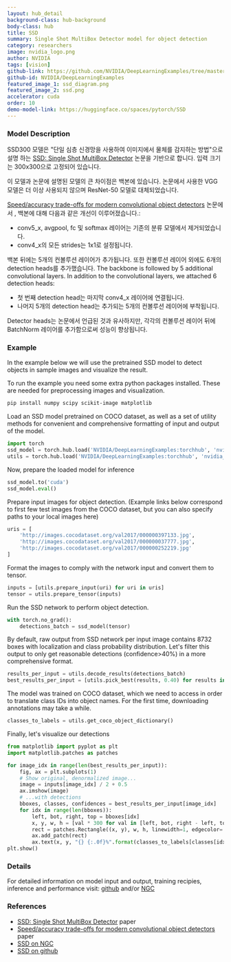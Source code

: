 ```yaml
---
layout: hub_detail
background-class: hub-background
body-class: hub
title: SSD
summary: Single Shot MultiBox Detector model for object detection
category: researchers
image: nvidia_logo.png
author: NVIDIA
tags: [vision]
github-link: https://github.com/NVIDIA/DeepLearningExamples/tree/master/PyTorch/Detection/SSD
github-id: NVIDIA/DeepLearningExamples
featured_image_1: ssd_diagram.png
featured_image_2: ssd.png
accelerator: cuda
order: 10
demo-model-link: https://huggingface.co/spaces/pytorch/SSD
---
```



### Model Description

SSD300 모델은 "단일 심층 신경망을 사용하여 이미지에서 물체를 감지하는 방법"으로 설명 하는 [SSD: Single Shot MultiBox Detector](https://arxiv.org/abs/1512.02325) 논문을 기반으로 합니다. 입력 크기는 300x300으로 고정되어 있습니다.

이 모델과 논문에 설명된 모델의 큰 차이점은 백본에 있습니다. 논문에서 사용한 VGG 모델은 더 이상 사용되지 않으며 ResNet-50 모델로 대체되었습니다.

[Speed/accuracy trade-offs for modern convolutional object detectors](https://arxiv.org/abs/1611.10012) 논문에서 , 백본에 대해 다음과 같은 개선이 이루어졌습니다.:

*   conv5_x, avgpool, fc 및 softmax 레이어는 기존의 분류 모델에서 제거되었습니다.
*   conv4_x의 모든 strides는 1x1로 설정됩니다.

백본 뒤에는 5개의 컨볼루션 레이어가 추가됩니다. 또한 컨볼루션 레이어 외에도 6개의 detection heads를 추가했습니다.
The backbone is followed by 5 additional convolutional layers.
In addition to the convolutional layers, we attached 6 detection heads:
*   첫 번째 detection head는 마지막 conv4_x 레이어에 연결됩니다.
*   나머지 5개의 detection head는 추가되는 5개의 컨볼루션 레이어에 부착됩니다.

Detector heads는 논문에서 언급된 것과 유사하지만, 각각의 컨볼루션 레이어 뒤에 BatchNorm 레이어를 추가함으로써 성능이 향상됩니다.

### Example

In the example below we will use the pretrained SSD model to detect objects in sample images and visualize the result.

To run the example you need some extra python packages installed. These are needed for preprocessing images and visualization.
```bash
pip install numpy scipy scikit-image matplotlib
```

Load an SSD model pretrained on COCO dataset, as well as a set of utility methods for convenient and comprehensive formatting of input and output of the model.
```python
import torch
ssd_model = torch.hub.load('NVIDIA/DeepLearningExamples:torchhub', 'nvidia_ssd')
utils = torch.hub.load('NVIDIA/DeepLearningExamples:torchhub', 'nvidia_ssd_processing_utils')
```

Now, prepare the loaded model for inference
```python
ssd_model.to('cuda')
ssd_model.eval()
```

Prepare input images for object detection.
(Example links below correspond to first few test images from the COCO dataset, but you can also specify paths to your local images here)
```python
uris = [
    'http://images.cocodataset.org/val2017/000000397133.jpg',
    'http://images.cocodataset.org/val2017/000000037777.jpg',
    'http://images.cocodataset.org/val2017/000000252219.jpg'
]
```

Format the images to comply with the network input and convert them to tensor.
```python
inputs = [utils.prepare_input(uri) for uri in uris]
tensor = utils.prepare_tensor(inputs)
```

Run the SSD network to perform object detection.
```python
with torch.no_grad():
    detections_batch = ssd_model(tensor)
```

By default, raw output from SSD network per input image contains
8732 boxes with localization and class probability distribution.
Let's filter this output to only get reasonable detections (confidence>40%) in a more comprehensive format.
```python
results_per_input = utils.decode_results(detections_batch)
best_results_per_input = [utils.pick_best(results, 0.40) for results in results_per_input]
```

The model was trained on COCO dataset, which we need to access in order to translate class IDs into object names.
For the first time, downloading annotations may take a while.
```python
classes_to_labels = utils.get_coco_object_dictionary()
```

Finally, let's visualize our detections
```python
from matplotlib import pyplot as plt
import matplotlib.patches as patches

for image_idx in range(len(best_results_per_input)):
    fig, ax = plt.subplots(1)
    # Show original, denormalized image...
    image = inputs[image_idx] / 2 + 0.5
    ax.imshow(image)
    # ...with detections
    bboxes, classes, confidences = best_results_per_input[image_idx]
    for idx in range(len(bboxes)):
        left, bot, right, top = bboxes[idx]
        x, y, w, h = [val * 300 for val in [left, bot, right - left, top - bot]]
        rect = patches.Rectangle((x, y), w, h, linewidth=1, edgecolor='r', facecolor='none')
        ax.add_patch(rect)
        ax.text(x, y, "{} {:.0f}%".format(classes_to_labels[classes[idx] - 1], confidences[idx]*100), bbox=dict(facecolor='white', alpha=0.5))
plt.show()
```

### Details
For detailed information on model input and output,
training recipies, inference and performance visit:
[github](https://github.com/NVIDIA/DeepLearningExamples/tree/master/PyTorch/Detection/SSD)
and/or [NGC](https://ngc.nvidia.com/catalog/resources/nvidia:ssd_for_pytorch)

### References

 - [SSD: Single Shot MultiBox Detector](https://arxiv.org/abs/1512.02325) paper
 - [Speed/accuracy trade-offs for modern convolutional object detectors](https://arxiv.org/abs/1611.10012) paper
 - [SSD on NGC](https://ngc.nvidia.com/catalog/resources/nvidia:ssd_for_pytorch)
 - [SSD on github](https://github.com/NVIDIA/DeepLearningExamples/tree/master/PyTorch/Detection/SSD)
